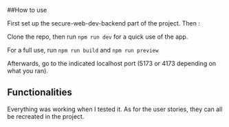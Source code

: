 ##How to use

First set up the secure-web-dev-backend part of the project. Then :

Clone the repo, then run `npm run dev` for a quick use of the app.

For a full use, run `npm run build` and `npm run preview`

Afterwards, go to the indicated localhost port (5173 or 4173 depending on what you ran).

## Functionalities

Everything was working when I tested it.
As for the user stories, they can all be recreated in the project.
